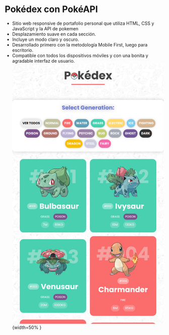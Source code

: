 # Pokédex con PokéAPI
- Sitio web responsive de portafolio personal que utiliza HTML, CSS y JavaScript y la API de pokemen
- Desplazamiento suave en cada sección.
- Incluye un modo claro y oscuro.
- Desarrollado primero con la metodología Mobile First, luego para escritorio.
- Compatible con todos los dispositivos móviles y con una bonita y agradable interfaz de usuario.
![preview img](preview-movil.png){width=50% }
